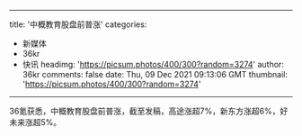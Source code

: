 
---
title: '中概教育股盘前普涨'
categories: 
 - 新媒体
 - 36kr
 - 快讯
headimg: 'https://picsum.photos/400/300?random=3274'
author: 36kr
comments: false
date: Thu, 09 Dec 2021 09:13:06 GMT
thumbnail: 'https://picsum.photos/400/300?random=3274'
---

<div>   
36氪获悉，中概教育股盘前普涨，截至发稿，高途涨超7%，新东方涨超6%，好未来涨超5%。  
</div>
            